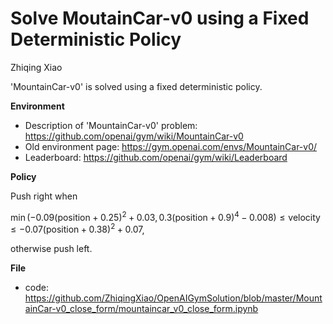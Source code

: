 # Solve MoutainCar-v0 using a Fixed Deterministic Policy

Zhiqing Xiao

'MountainCar-v0' is solved using a fixed deterministic policy.

**Environment**
- Description of 'MountainCar-v0' problem: https://github.com/openai/gym/wiki/MountainCar-v0
- Old environment page: https://gym.openai.com/envs/MountainCar-v0/
- Leaderboard: https://github.com/openai/gym/wiki/Leaderboard

**Policy**

Push right when

$\min \left(-0.09 (\text{position} + 0.25) ^ 2 + 0.03, 0.3 (\text{position} + 0.9) ^ 4 - 0.008 \right) \le \text{velocity} \le -0.07 (\text{position} + 0.38) ^2 + 0.07$,

otherwise push left.

**File**
- code: https://github.com/ZhiqingXiao/OpenAIGymSolution/blob/master/MountainCar-v0_close_form/mountaincar_v0_close_form.ipynb
